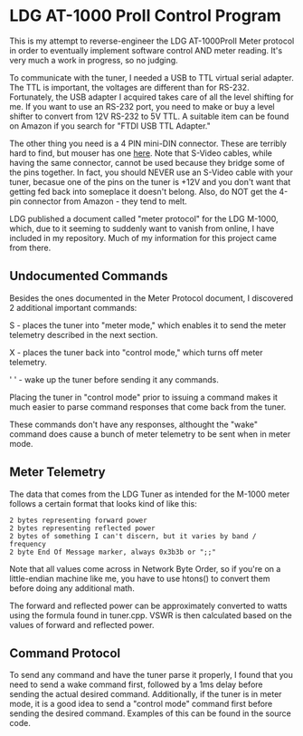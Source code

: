 # LDG AT-1000 ProII Control Program

This is my attempt to reverse-engineer the LDG AT-1000ProII Meter protocol in order to eventually implement software control AND meter reading. It's very much a work in progress, so no judging.

To communicate with the tuner, I needed a USB to TTL virtual serial adapter. The TTL is important, the voltages are different than for RS-232. Fortunately, the USB adapter I acquired takes care of all the level shifting for me. If you want to use an RS-232 port, you need to make or buy a level shifter to convert from 12V RS-232 to 5V TTL. A suitable item can be found on Amazon if you search for "FTDI USB TTL Adapter."

The other thing you need is a 4 PIN mini-DIN connector. These are terribly hard to find, but mouser has one [here](https://www.mouser.com/ProductDetail/Kycon/KMDLAX-4P?qs=sGAEpiMZZMsPDM5321osT7ZY%252bEpo2V%252bd). Note that S-Video cables, while having the same connector, cannot be used because they bridge some of the pins together. In fact, you should NEVER use an S-Video cable with your tuner, becasue one of the pins on the tuner is +12V and you don't want that getting fed back into someplace it doesn't belong. Also, do NOT get the 4-pin connector from Amazon - they tend to melt.

LDG published a document called "meter protocol" for the LDG M-1000, which, due to it seeming to suddenly want to vanish from online, I have included in my repository. Much of my information for this project came from there.

## Undocumented Commands

Besides the ones documented in the Meter Protocol document, I discovered 2 additional important commands:

S - places the tuner into "meter mode," which enables it to send the meter telemetry described in the next section.

X - places the tuner back into "control mode," which turns off meter telemetry. 

' ' - wake up the tuner before sending it any commands.

Placing the tuner in "control mode" prior to issuing a command makes it much easier to parse command responses that come back from the tuner.

These commands don't have any responses, althought the "wake" command does cause a bunch of meter telemetry to be sent when in meter mode.

## Meter Telemetry

The data that comes from the LDG Tuner as intended for the M-1000 meter follows a certain format that looks kind of like this:

```
2 bytes representing forward power
2 bytes representing reflected power
2 bytes of something I can't discern, but it varies by band / frequency
2 byte End Of Message marker, always 0x3b3b or ";;"
```

Note that all values come across in Network Byte Order, so if you're on a little-endian machine like me, you have to use htons() to convert them before doing any additional math.

The forward and reflected power can be approximately converted to watts using the formula found in tuner.cpp. VSWR is then calculated based on the values of forward and reflected power.

## Command Protocol

To send any command and have the tuner parse it properly, I found that you need to send a wake command first, followed by a 1ms delay before sending the actual desired command. Additionally, if the tuner is in meter mode, it is a good idea to send a  "control mode" command first before sending the desired command.  Examples of this can be found in the source code.
